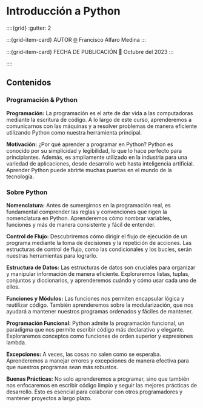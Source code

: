 # Introducción a Python

::::{grid}
:gutter: 2

:::{grid-item-card} AUTOR
[🌐](https://fralfaro.github.io/portfolio/about_me/me/) Francisco Alfaro Medina
:::

:::{grid-item-card} FECHA DE PUBLICACIÓN
📅 Octubre del 2023
:::

::::

## Contenidos

### Programación & Python

**Programación:**
La programación es el arte de dar vida a las computadoras mediante la escritura de código. A lo largo de este curso, aprenderemos a comunicarnos con las máquinas y a resolver problemas de manera eficiente utilizando Python como nuestra herramienta principal.

**Motivación:**
¿Por qué aprender a programar en Python? Python es conocido por su simplicidad y legibilidad, lo que lo hace perfecto para principiantes. Además, es ampliamente utilizado en la industria para una variedad de aplicaciones, desde desarrollo web hasta inteligencia artificial. Aprender Python puede abrirte muchas puertas en el mundo de la tecnología.

### Sobre Python

**Nomenclatura:**
Antes de sumergirnos en la programación real, es fundamental comprender las reglas y convenciones que rigen la nomenclatura en Python. Aprenderemos cómo nombrar variables, funciones y más de manera consistente y fácil de entender.

**Control de Flujo:**
Descubriremos cómo dirigir el flujo de ejecución de un programa mediante la toma de decisiones y la repetición de acciones. Las estructuras de control de flujo, como las condicionales y los bucles, serán nuestras herramientas para lograrlo.

**Estructura de Datos:**
Las estructuras de datos son cruciales para organizar y manipular información de manera eficiente. Exploraremos listas, tuplas, conjuntos y diccionarios, y aprenderemos cuándo y cómo usar cada uno de ellos.

**Funciones y Módulos:**
Las funciones nos permiten encapsular lógica y reutilizar código. También aprenderemos sobre la modularización, que nos ayudará a mantener nuestros programas ordenados y fáciles de mantener.

**Programación Funcional:**
Python admite la programación funcional, un paradigma que nos permite escribir código más declarativo y elegante. Exploraremos conceptos como funciones de orden superior y expresiones lambda.

**Excepciones:**
A veces, las cosas no salen como se esperaba. Aprenderemos a manejar errores y excepciones de manera efectiva para que nuestros programas sean más robustos.

**Buenas Prácticas:**
No solo aprenderemos a programar, sino que también nos enfocaremos en escribir código limpio y seguir las mejores prácticas de desarrollo. Esto es esencial para colaborar con otros programadores y mantener proyectos a largo plazo.
